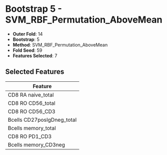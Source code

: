 # Bootstrap 5 - SVM_RBF_Permutation_AboveMean

- **Outer Fold**: 14
- **Bootstrap**: 5
- **Method**: SVM_RBF_Permutation_AboveMean
- **Fold Seed**: 59
- **Features Selected**: 7

## Selected Features

| Feature |
|---------|
| CD8 RA naive_total |
| CD8 RO CD56_total |
| CD8 RO CD56_CD3 |
| Bcells CD27posIgDneg_total |
| Bcells memory_total |
| CD8 RO PD1_CD3 |
| Bcells memory_CD3neg |
